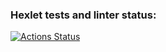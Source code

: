 ### Hexlet tests and linter status:
[![Actions Status](https://github.com/kirillmarkeyev/frontend-project-lvl2/workflows/hexlet-check/badge.svg)](https://github.com/kirillmarkeyev/frontend-project-lvl2/actions)
